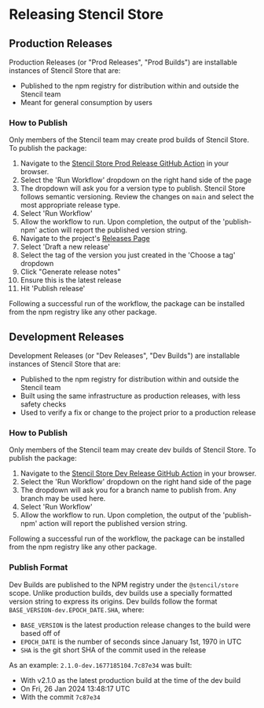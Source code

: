 # Releasing Stencil Store

## Production Releases

Production Releases (or "Prod Releases", "Prod Builds") are installable instances of Stencil Store that are:
- Published to the npm registry for distribution within and outside the Stencil team
- Meant for general consumption by users

### How to Publish

Only members of the Stencil team may create prod builds of Stencil Store.
To publish the package:
1. Navigate to the [Stencil Store Prod Release GitHub Action](https://github.com/ionic-team/stencil-store/actions/workflows/release-prod.yml) in your browser.
1. Select the 'Run Workflow' dropdown on the right hand side of the page
1. The dropdown will ask you for a version type to publish.
Stencil Store follows semantic versioning.
Review the changes on `main` and select the most appropriate release type.
1. Select 'Run Workflow'
1. Allow the workflow to run. Upon completion, the output of the 'publish-npm' action will report the published version string.
1. Navigate to the project's [Releases Page](https://github.com/ionic-team/stencil-store/releases)
1. Select 'Draft a new release'
1. Select the tag of the version you just created in the 'Choose a tag' dropdown
1. Click "Generate release notes"
1. Ensure this is the latest release
1. Hit 'Publish release'

Following a successful run of the workflow, the package can be installed from the npm registry like any other package.

## Development Releases

Development Releases (or "Dev Releases", "Dev Builds") are installable instances of Stencil Store that are:
- Published to the npm registry for distribution within and outside the Stencil team
- Built using the same infrastructure as production releases, with less safety checks
- Used to verify a fix or change to the project prior to a production release

### How to Publish

Only members of the Stencil team may create dev builds of Stencil Store.
To publish the package:
1. Navigate to the [Stencil Store Dev Release GitHub Action](https://github.com/ionic-team/stencil-store/actions/workflows/release-dev.yml) in your browser.
2. Select the 'Run Workflow' dropdown on the right hand side of the page
3. The dropdown will ask you for a branch name to publish from. Any branch may be used here.
4. Select 'Run Workflow'
5. Allow the workflow to run. Upon completion, the output of the 'publish-npm' action will report the published version string.

Following a successful run of the workflow, the package can be installed from the npm registry like any other package.

### Publish Format

Dev Builds are published to the NPM registry under the `@stencil/store` scope.
Unlike production builds, dev builds use a specially formatted version string to express its origins.
Dev builds follow the format `BASE_VERSION-dev.EPOCH_DATE.SHA`, where:
- `BASE_VERSION` is the latest production release changes to the build were based off of
- `EPOCH_DATE` is the number of seconds since January 1st, 1970 in UTC
- `SHA` is the git short SHA of the commit used in the release

As an example: `2.1.0-dev.1677185104.7c87e34` was built:
- With v2.1.0 as the latest production build at the time of the dev build
- On Fri, 26 Jan 2024 13:48:17 UTC
- With the commit `7c87e34`